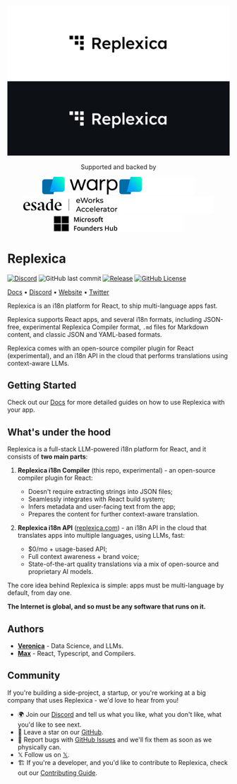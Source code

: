 <p align="center">
<img src="./content/banner.light.png#gh-light-mode-only">
<img src="./content/banner.dark.png#gh-dark-mode-only">
</p>

<p align="center">
    Supported and backed by
</p>

<!-- flex justify-center gap-8, every element must have 40px height, gap must be 20px -->
<!-- flex justify-center gap-8, every element must have 40px height, gap must be 20px -->
<p align="center">
    <a href="https://example.com/link-for-warp"><img src="./content/warp.light.png#gh-light-mode-only" height="40"></a>
    <a href="https://example.com/link-for-warp"><img src="./content/warp.dark.png#gh-dark-mode-only" height="40"></a>
    <a href="https://example.com/link-for-esade-eworks"><img src="./content/esade-eworks.light.png#gh-light-mode-only" height="40"></a>
    <a href="https://example.com/link-for-esade-eworks"><img src="./content/esade-eworks.dark.png#gh-dark-mode-only" height="40"></a>
    <a href="https://example.com/link-for-microsoft-founders-hub"><img src="./content/microsoft-founders-hub.light.png#gh-light-mode-only" height="40"></a>
    <a href="https://example.com/link-for-microsoft-founders-hub"><img src="./content/microsoft-founders-hub.dark.png#gh-dark-mode-only" height="40"></a>
</p>

# Replexica

[![Discord](https://img.shields.io/discord/1193198600298172486?label=discord
)](https://discord.gg/GeK6AuSqzw)
![GitHub last commit](https://img.shields.io/github/last-commit/replexica/replexica)
[![Release](https://github.com/replexica/replexica/actions/workflows/release.yml/badge.svg)](https://github.com/replexica/replexica/actions/workflows/release.yml)
[![GitHub License](https://img.shields.io/github/license/replexica/replexica)](https://github.com/replexica/replexica/blob/main/LICENSE.md)

[Docs](https://replexica.com/docs) •
[Discord](https://discord.gg/GeK6AuSqzw) •
[Website](https://replexica.com) •
[Twitter](https://twitter.com/replexica)

Replexica is an i18n platform for React, to ship multi-language apps fast.

Replexica supports React apps, and several i18n formats, including JSON-free, experimental Replexica Compiler format, `.md` files for Markdown content, and classic JSON and YAML-based formats.

Replexica comes with an open-source compiler plugin for React (experimental), and an i18n API in the cloud that performs translations using context-aware LLMs.

## Getting Started

Check out our [Docs](https://replexica.com/docs) for more detailed guides on how to use Replexica with your app.

## What's under the hood

Replexica is a full-stack LLM-powered i18n platform for React, and it consists of **two main parts**:

1. **Replexica i18n Compiler** (this repo, experimental) - an open-source compiler plugin for React:
    * Doesn't require extracting strings into JSON files;
    * Seamlessly integrates with React build system;
    * Infers metadata and user-facing text from the app;
    * Prepares the content for further context-aware translation.

1. **Replexica i18n API** ([replexica.com](https://replexica.com)) - an i18n API in the cloud that translates apps into multiple languages, using LLMs, fast:
    * $0/mo + usage-based API;
    * Full context awareness + brand voice;
    * State-of-the-art quality translations via a mix of open-source and proprietary AI models.

The core idea behind Replexica is simple: apps must be multi-language by default, from day one.

**The Internet is global, and so must be any software that runs on it.**

## Authors

* **[Veronica](https://github.com/vrcprl)** - Data Science, and LLMs.
* **[Max](https://github.com/maxprilutskiy)** - React, Typescript, and Compilers.

## Community

If you're building a side-project, a startup, or you're working at a big company that uses Replexica - we'd love to hear from you!

* 🌍 Join our [Discord](https://discord.gg/GeK6AuSqzw) and tell us what you like, what you don't like, what you'd like to see next.
* 🌟 Leave a star on our [GitHub](https://github.com/replexica/replexica).
* 🐞 Report bugs with [GitHub Issues](https://github.com/replexica/replexica/issues) and we'll fix them as soon as we physically can.
* 𝕏 Follow us on [𝕏](https://x.com/replexica).
* 🏗️ If you're a developer, and you'd like to contribute to Replexica, check out our [Contributing Guide](./CONTRIBUTING.md).
